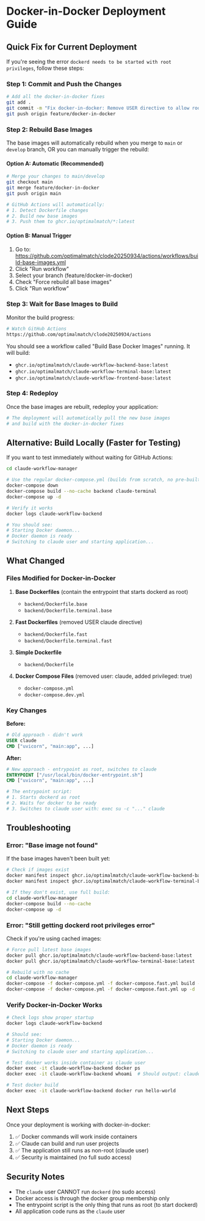 # Docker-in-Docker Deployment Guide

## Quick Fix for Current Deployment

If you're seeing the error `dockerd needs to be started with root privileges`, follow these steps:

### Step 1: Commit and Push the Changes

```bash
# Add all the docker-in-docker fixes
git add .
git commit -m "Fix docker-in-docker: Remove USER directive to allow root dockerd startup"
git push origin feature/docker-in-docker
```

### Step 2: Rebuild Base Images

The base images will automatically rebuild when you merge to `main` or `develop` branch, OR you can manually trigger the rebuild:

#### Option A: Automatic (Recommended)
```bash
# Merge your changes to main/develop
git checkout main
git merge feature/docker-in-docker
git push origin main

# GitHub Actions will automatically:
# 1. Detect Dockerfile changes
# 2. Build new base images
# 3. Push them to ghcr.io/optimalmatch/*:latest
```

#### Option B: Manual Trigger
1. Go to: https://github.com/optimalmatch/clode20250934/actions/workflows/build-base-images.yml
2. Click "Run workflow"
3. Select your branch (feature/docker-in-docker)
4. Check "Force rebuild all base images"
5. Click "Run workflow"

### Step 3: Wait for Base Images to Build

Monitor the build progress:
```bash
# Watch GitHub Actions
https://github.com/optimalmatch/clode20250934/actions
```

You should see a workflow called "Build Base Docker Images" running. It will build:
- `ghcr.io/optimalmatch/claude-workflow-backend-base:latest`
- `ghcr.io/optimalmatch/claude-workflow-terminal-base:latest`
- `ghcr.io/optimalmatch/claude-workflow-frontend-base:latest`

### Step 4: Redeploy

Once the base images are rebuilt, redeploy your application:

```bash
# The deployment will automatically pull the new base images
# and build with the docker-in-docker fixes
```

## Alternative: Build Locally (Faster for Testing)

If you want to test immediately without waiting for GitHub Actions:

```bash
cd claude-workflow-manager

# Use the regular docker-compose.yml (builds from scratch, no pre-built images)
docker-compose down
docker-compose build --no-cache backend claude-terminal
docker-compose up -d

# Verify it works
docker logs claude-workflow-backend

# You should see:
# Starting Docker daemon...
# Docker daemon is ready
# Switching to claude user and starting application...
```

## What Changed

### Files Modified for Docker-in-Docker

1. **Base Dockerfiles** (contain the entrypoint that starts dockerd as root)
   - `backend/Dockerfile.base`
   - `backend/Dockerfile.terminal.base`

2. **Fast Dockerfiles** (removed USER claude directive)
   - `backend/Dockerfile.fast`
   - `backend/Dockerfile.terminal.fast`

3. **Simple Dockerfile**
   - `backend/Dockerfile`

4. **Docker Compose Files** (removed user: claude, added privileged: true)
   - `docker-compose.yml`
   - `docker-compose.dev.yml`

### Key Changes

**Before:**
```dockerfile
# Old approach - didn't work
USER claude
CMD ["uvicorn", "main:app", ...]
```

**After:**
```dockerfile
# New approach - entrypoint as root, switches to claude
ENTRYPOINT ["/usr/local/bin/docker-entrypoint.sh"]
CMD ["uvicorn", "main:app", ...]

# The entrypoint script:
# 1. Starts dockerd as root
# 2. Waits for docker to be ready  
# 3. Switches to claude user with: exec su -c "..." claude
```

## Troubleshooting

### Error: "Base image not found"

If the base images haven't been built yet:

```bash
# Check if images exist
docker manifest inspect ghcr.io/optimalmatch/claude-workflow-backend-base:latest
docker manifest inspect ghcr.io/optimalmatch/claude-workflow-terminal-base:latest

# If they don't exist, use full build:
cd claude-workflow-manager
docker-compose build --no-cache
docker-compose up -d
```

### Error: "Still getting dockerd root privileges error"

Check if you're using cached images:

```bash
# Force pull latest base images
docker pull ghcr.io/optimalmatch/claude-workflow-backend-base:latest
docker pull ghcr.io/optimalmatch/claude-workflow-terminal-base:latest

# Rebuild with no cache
cd claude-workflow-manager
docker-compose -f docker-compose.yml -f docker-compose.fast.yml build --no-cache
docker-compose -f docker-compose.yml -f docker-compose.fast.yml up -d
```

### Verify Docker-in-Docker Works

```bash
# Check logs show proper startup
docker logs claude-workflow-backend

# Should see:
# Starting Docker daemon...
# Docker daemon is ready
# Switching to claude user and starting application...

# Test docker works inside container as claude user
docker exec -it claude-workflow-backend docker ps
docker exec -it claude-workflow-backend whoami  # Should output: claude

# Test docker build
docker exec -it claude-workflow-backend docker run hello-world
```

## Next Steps

Once your deployment is working with docker-in-docker:

1. ✅ Docker commands will work inside containers
2. ✅ Claude can build and run user projects
3. ✅ The application still runs as non-root (claude user)
4. ✅ Security is maintained (no full sudo access)

## Security Notes

- The `claude` user CANNOT run `dockerd` (no sudo access)
- Docker access is through the docker group membership only
- The entrypoint script is the only thing that runs as root (to start dockerd)
- All application code runs as the `claude` user

